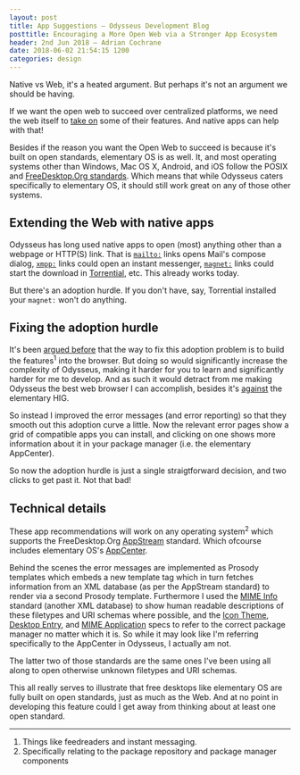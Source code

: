 ```yaml
---
layout: post
title: App Suggestions — Odysseus Development Blog
posttitle: Encouraging a More Open Web via a Stronger App Ecosystem
header: 2nd Jun 2018 — Adrian Cochrane
date: 2018-06-02 21:54:15 1200
categories: design
---
```


Native vs Web, it's a heated argument. But perhaps it's not an argument we should be having.

If we want the open web to succeed over centralized platforms, we need the web itself to [take on](https://blogg.forteller.net/2013/first-steps/) some of their features. And native apps can help with that!

Besides if the reason you want the Open Web to succeed is because it's built on open standards, elementary OS is as well. It, and most operating systems other than Windows, Mac OS X, Android, and iOS follow the POSIX and [FreeDesktop.Org standards](https://www.freedesktop.org/wiki/Specifications/). Which means that while Odysseus caters specifically to elementary OS, it should still work great on any of those other systems.

## Extending the Web with native apps
Odysseus has long used native apps to open (most) anything other than a webpage or HTTP(S) link. That is [`mailto:`](https://tools.ietf.org/html/rfc2368) links opens Mail's compose dialog, [`xmpp:`](https://tools.ietf.org/html/rfc5122) links could open an instant messenger, [`magnet:`](https://sourceforge.net/projects/magnet-uri/) links could start the download in [Torrential](appstream://com.github.davidmhewitt.torrential.desktop), etc. This already works today.

But there's an adoption hurdle. If you don't have, say, Torrential installed your `magnet:` won't do anything.

## Fixing the adoption hurdle
It's been [argued before](https://blogg.forteller.net/2013/first-steps/) that the way to fix this adoption problem is to build the features<sup title="Things like feedreaders and instant messaging">1</sup> into the browser. But doing so would significantly increase the complexity of Odysseus, making it harder for you to learn and significantly harder for me to develop. And as such it would detract from me making Odysseus the best web browser I can accomplish, besides it's [against](https://elementary.io/docs/human-interface-guidelines#think-in-modules) the elementary HIG.

So instead I improved the error messages (and error reporting) so that they smooth out this adoption curve a little. Now the relevant error pages show a grid of compatible apps you can install, and clicking on one shows more information about it in your package manager (i.e. the elementary AppCenter).

So now the adoption hurdle is just a single straigtforward decision, and two clicks to get past it. Not that bad!

## Technical details
These app recommendations will work on any operating system<sup title="Specifically relating to the package repository and package manager components">2</sup> which supports the FreeDesktop.Org [AppStream](https://www.freedesktop.org/wiki/Distributions/AppStream/) standard. Which ofcourse includes elementary OS's [AppCenter](appstream://org.pantheon.appcenter.desktop).

Behind the scenes the error messages are implemented as Prosody templates which embeds a new template tag which in turn fetches information from an XML database (as per the AppStream standard) to render via a second Prosody template. Furthermore I used the [MIME Info](https://www.freedesktop.org/wiki/Specifications/shared-mime-info-spec/) standard (another XML database) to show human readable descriptions of these filetypes and URI schemas where possible, and the [Icon Theme](https://www.freedesktop.org/wiki/Specifications/icon-theme-spec/), [Desktop Entry](https://www.freedesktop.org/wiki/Specifications/desktop-entry-spec/), and [MIME Application](https://www.freedesktop.org/wiki/Specifications/mime-apps-spec/) specs to refer to the correct package manager no matter which it is. So while it may look like I'm referring specifically to the AppCenter in Odysseus, I actually am not.

The latter two of those standards are the same ones I've been using all along to open otherwise unknown filetypes and URI schemas.

This all really serves to illustrate that free desktops like elementary OS are fully built on open standards, just as much as the Web. And at no point in developing this feature could I get away from thinking about at least one open standard.

---

1. Things like feedreaders and instant messaging.
2. Specifically relating to the package repository and package manager components
